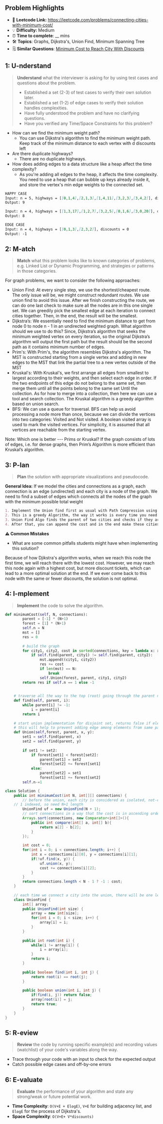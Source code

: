 ## Problem Highlights

* 🔗 **Leetcode Link:** <https://leetcode.com/problems/connecting-cities-with-minimum-cost/>
* 💡 **Difficulty:** Medium
* ⏰ **Time to complete**: __ mins
* 🛠️ **Topics**: Graphs, Dijkstra's, Union Find, Minimum Spanning Tree
* 🗒️ **Similar Questions**: [Minimum Cost to Reach City With Discounts](https://leetcode.com/problems/minimum-cost-to-reach-city-with-discounts/)
    
## 1: U-nderstand
 
> **Understand** what the interviewer is asking for by using test cases and questions about the problem.
> 
> - Established a set (2-3) of test cases to verify their own solution later.
> - Established a set (1-2) of edge cases to verify their solution handles complexities.
> - Have fully understood the problem and have no clarifying questions.
> - Have you verified any Time/Space Constraints for this problem?

- How can we find the minimum weight path?
  - You can use Dijkstra's algorithm to find the minimum weight path. Keep track of the minimum distance to each vertex with d discounts left
- Are there duplicate highways?
  - There are no duplicate highways.
- How does adding edges to a data structure like a heap affect the time complexity?
  - As you're adding all edges to the heap, it affects the time complexity. You need to use a heap that can bubble up keys already inside it, and store the vertex's min edge weights to the connected set.
   
```markdown
HAPPY CASE
Input: n = 5, highways = [[0,1,4],[2,1,3],[1,4,11],[3,2,3],[3,4,2]], discounts = 1
Output: 9

Input: n = 4, highways = [[1,3,17],[1,2,7],[3,2,5],[0,1,6],[3,0,20]], discounts = 20
Output: 8

EDGE CASE
Input: n = 4, highways = [[0,1,3],[2,3,2]], discounts = 0
Output: -1
```   
    
## 2: M-atch

<!-- See https://docs.google.com/document/d/1hYT1hoOJ6pFIt8A5q-PIZmYP7pB4WqlzyUJgFx9x2mY/edit#heading=h.ya2de4n4zsds for list of algorithms based on question type-->

> **Match** what this problem looks like to known categories of problems, e.g. Linked List or Dynamic Programming, and strategies or patterns in those categories.

For graph problems, we want to consider the following approaches:

* Union Find: At every single step, we use the shortest/cheapest route. The only issue will be, we might construct redundant routes. We use
union find to avoid this issue. After we finish constructing the route, we can do one last check to make sure all the nodes are in this one single set. We can greedily pick the smallest edge at each iteration to connect cities together. Then, in the end, the result will be the smallest.
* Dijkstra’s: We essentially need to find the minimum distance to get from node 0 to node n - 1 in an undirected weighted graph. What algorithm should we use to do this? Since, Dijkstra’s algorithm that seeks the minimum weighted vertex on every iteration, so the original Dijkstra’s algorithm will output the first path but the result should be the second path as it contains minimum number of edges.
* Prim's: With Prim's, the algorithm resembles Dijkstra's algorithm. The MST is constructed starting from a single vertex and adding in new edges to the MST that link the partial tree to a new vertex outside of the MST
* Kruskal's: With Kruskal's, we first arrange all edges from smallest to largest according to their weights, and then select each edge in order. If the two endpoints of this edge do not belong to the same set, then merge them until all the points belong to the same set Until the collection. As for how to merge into a collection, then here we can use a tool and search collection. The Kruskal algorithm is a greedy algorithm based on union search.
* BFS: We can use a queue for traversal. BFS can help us avoid processing a node more than once, because we can divide the vertices into two categories: Visited and Not visited. A boolean visited array is used to mark the visited vertices. For simplicity, it is assumed that all vertices are reachable from the starting vertex. 

Note: Which one is better --- Prims or Kruskal?
If the graph consists of lots of edges, i.e. for dense graphs, then Prim’s Algorithm is more efficient than Kruskal’s algorithm.


## 3: P-lan

> **Plan** the solution with appropriate visualizations and pseudocode.

**General Idea:** If we model the cities and connections as a graph, each connection is an edge (undirected) and each city is a node of the graph. We need to find a subset of edges which connects all the nodes of the graph with the minimum possible total weight

```markdown
1. Implement the Union find first as usual with Path Compression using forest
2. This is a greedy Algorithm, the way it works is every time you need to find the minimum cost from the connections and check if including this Edge would cause a loop or cycle, which is where our Union Find would come Handy.
3. Union Find Algo finds the parent of two cities and checks if they are not the same, because if they are then you are already forming a cycle that would violate the minimum spanning tree property so then out check helps over there.
4. After that, you can append the cost and in the end make these cities a new set using Union
```

**⚠️ Common Mistakes**

* What are some common pitfalls students might have when implementing this solution?

Because of how Djikstra's algorithm works, when we reach this node the first time, we will reach there with the lowest cost.  However, we may reach this node again with a highest cost, but more discount tickets, which can lead to a more optimal solution at the end.  If we ever come back to this node with the same or fewer discounts, the solution is not optimal.

## 4: I-mplement

> **Implement** the code to solve the algorithm.

```python
def minimumCost(self, N, connections):
        parent = [-1] * (N+1)
        forest = [1] * (N+1)
        self.n = N
        mst = []
        res = 0
        
        # build the graph
        for city1, city2, cost in sorted(connections, key = lambda x: x[2]):
            if self.find(parent, city1) != self.find(parent, city2):
                mst.append((city1, city2))
                res += cost
                if len(mst) == N:
                    break
                self.Union(forest, parent, city1, city2)
        return res if self.n == 1 else -1
                
    
    # traverse all the way to the top (root) going through the parent nodes
    def find(self, parent, i):
        while parent[i] != -1:
            i = parent[i]
        return i
    
    # start union implementation for disjoint set, returns false if elements have the same parent
    # this will help to prevent adding edge among elements from same parent, thus avoiding cycles
    def Union(self,forest, parent, x, y):
        set1 = self.find(parent, x)
        set2 = self.find(parent, y)
        
        if set1 != set2:
            if forest[set1] < forest[set2]:
                parent[set1] = set2
                forest[set2] += forest[set1]
            else:
                parent[set2] = set1
                forest[set1] += forest[set2]
        self.n-=1
```
```java
class Solution {
    public int minimumCost(int N, int[][] connections) {
        // before the union, each city is considered as isolated, not-connected node, so there should be N unions at first 
	// 1 indexed, so need N+1 length
        UnionFind uf = new UnionFind(N + 1);
        // sort connections in a way that the cost is in ascending order 
        Arrays.sort(connections, new Comparator<int[]>(){
            public int compare(int[] a, int[] b){
                return a[2] - b[2];
            }                 
        });
       
        int cost = 0;
        for(int i = 0; i < connections.length; i++) {
            int x = connections[i][0], y = connections[i][1];
            if(!uf.find(x, y)) {
                uf.union(x, y);
                cost += connections[i][2];
            }
        }
        return connections.length < N - 1 ? -1 : cost;
    }
    
    // each time we connect a city into the union, there will be one less isolated city
    class UnionFind {
        int[] array;
        public UnionFind(int size) {
            array = new int[size];
            for(int i = 0; i < size; i++) {
                array[i] = i;
            }
        }
        
        public int root(int i) {
            while(i != array[i]) {
                i = array[i];
            }
            return i;
        }
        
        public boolean find(int i, int j) {
            return root(i) == root(j);
        }
        
        public boolean union(int i, int j) {
            if(find(i, j)) return false;
            array[root(i)] = j;
            return true;
        }
    }
}
```
    
## 5: R-eview

> **Review** the code by running specific example(s) and recording values (watchlist) of your code's variables along the way.

- Trace through your code with an input to check for the expected output
- Catch possible edge cases and off-by-one errors

## 6: E-valuate

> **Evaluate** the performance of your algorithm and state any strong/weak or future potential work.

* **Time Complexity**: `O(V+E + ElogE)`, `V+E` for building adjacency list, and `ElogE` for the process of Dijkstra's.
* **Space Complexity**: `O(V+E+ V*discounts)`